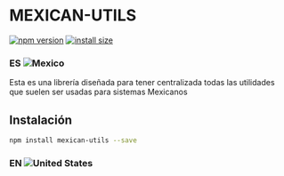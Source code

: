 # MEXICAN-UTILS

[![npm version](https://badge.fury.io/js/mexican-utils.svg)](https://badge.fury.io/js/mexican-utils)
[![install size](https://packagephobia.now.sh/badge?p=mexican-utils)](https://packagephobia.com/result?p=mexican-utils)

### ES ![Mexico](https://raw.githubusercontent.com/stevenrskelton/flag-icon/master/png/16/country-4x3/mx.png "Mexico")
Esta es una librería diseñada para tener centralizada todas las utilidades que suelen ser usadas para sistemas Mexicanos

## Instalación
```sh
npm install mexican-utils --save
```

### EN ![United States](https://raw.githubusercontent.com/stevenrskelton/flag-icon/master/png/16/country-4x3/us.png "United States")
